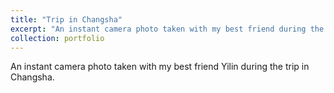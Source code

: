 ```yaml
---
title: "Trip in Changsha"
excerpt: "An instant camera photo taken with my best friend during the trip in Changsha.<br/><img src='/images/instant.jpg'>"
collection: portfolio
---
```


An instant camera photo taken with my best friend Yilin during the trip in Changsha.
